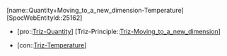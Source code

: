 ﻿---
type: TrizContradiction
aliases:
- Quantity+Moving_to_a_new_dimension-Temperature
license: CC BY-SA 4.0
copyright: https://github.com/SpocWeb
IsDeleted: false
IsReadOnly: false
Confidential: public
tags: 
- Triz/Contradiction
---
[name::Quantity+Moving_to_a_new_dimension-Temperature]
[SpocWebEntityId::25162]
+ [pro::[Triz-Quantity](tech/Triz/Parameter/Triz-Quantity.md)]
[Triz-Principle::[Triz-Moving_to_a_new_dimension](tech/Triz/Principle/Triz-Moving_to_a_new_dimension.md)]
- [con::[Triz-Temperature](tech/Triz/Parameter/Triz-Temperature.md)]

